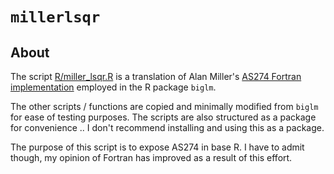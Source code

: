 # `millerlsqr`

## About

The script [R/miller_lsqr.R](https://github.com/blakeboswell/millerlsqr/blob/master/R/miller_lsqr.R) is a translation of Alan Miller's [AS274 Fortran implementation](https://github.com/cran/biglm/blob/master/src/boundedQRf.f) employed in the R package `biglm`.

The other scripts / functions are copied and minimally modified from `biglm` for ease of testing purposes.  The scripts are also structured as a package for convenience .. I don't recommend installing and using this as a package.

The purpose of this script is to expose AS274 in base R.  I have to admit though, my opinion of Fortran has improved as a result of this effort.

